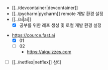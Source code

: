 - [[../devcontainer|devcontainer]]
- [[../pycharm|pycharm]] remote 개발 환경 설정
- [[../ai|ai]]
  - [X] 공부를 위한 레포 생성 및 로컬 개발 환경 설정
+ https://cource.fast.ai
  - [X] 01
  - [ ] 02
    + https://aiquizzes.com
- [ ] [[../netflex|netflex]] 삼티
